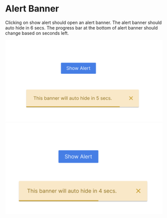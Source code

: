 # Alert Banner

Clicking on show alert should open an alert banner. The alert banner should auto hide in 6 secs. The progress bar at the bottom of alert banner should change based on seconds left.

![alt text](../../public/images/alertBannerProblem-1.png)
![alt text](../../public/images/alertBannerProblem-2.png)